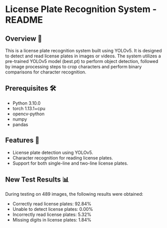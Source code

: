 <!DOCTYPE html>
<html lang="en">
<body>

  <h1>License Plate Recognition System - README</h1>
  <h2>Overview 🚗</h2>
  <p>
        This is a license plate recognition system built using YOLOv5. It is designed to detect and read license plates in images or videos. The system utilizes a pre-trained YOLOv5 model (best.pt) to perform object detection, followed by image processing steps to crop characters and perform binary comparisons for character recognition.
    </p>
    <h2>Prerequisites 🛠️</h2>
    <ul>
        <li>Python 3.10.0</li>
        <li>torch 1.13.1+cpu</li>
        <li>opencv-python</li>
        <li>numpy</li>
        <li>pandas</li>
    </ul>
    <h2>Features 🌟</h2>
    <ul>
        <li>License plate detection using YOLOv5.</li>
        <li>Character recognition for reading license plates.</li>
        <li>Support for both single-line and two-line license plates.</li>
    </ul>
    <h2>New Test Results 📊</h2>
    <p>During testing on 489 images, the following results were obtained:</p>
    <ul>
        <li>Correctly read license plates: 92.84%</li>
        <li>Unable to detect license plates: 0.00%</li>
        <li>Incorrectly read license plates: 5.32%</li>
        <li>Missing digits in license plates: 1.84%</li>
    </ul>
  
</body>

</html>
